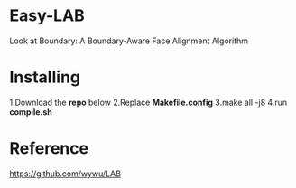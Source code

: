 # Easy-LAB

Look at Boundary: A Boundary-Aware Face Alignment Algorithm
# Installing

1.Download the **repo** below
2.Replace **Makefile.config**
3.make all -j8
4.run **compile.sh**

# Reference

https://github.com/wywu/LAB
